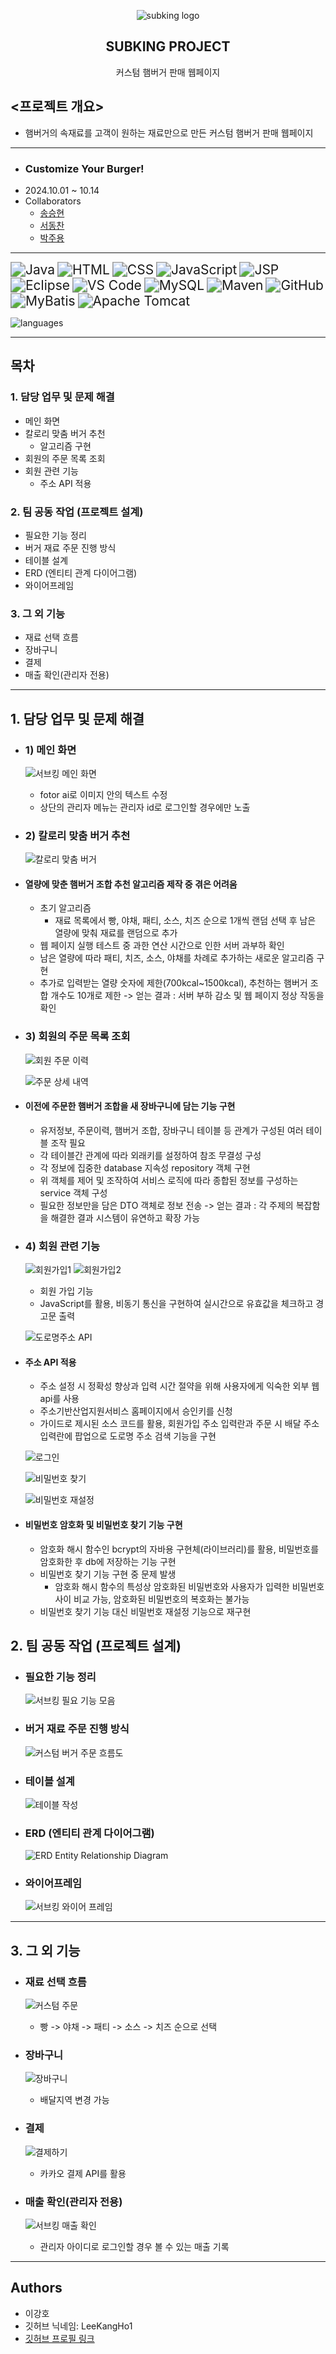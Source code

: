 <p align="center">
	<img src="https://github.com/user-attachments/assets/86846a95-bc23-4335-a3a3-ce00c4e424d0" alt="subking logo">
</p>
 <h2 align="center">
	 SUBKING PROJECT 
 </h2>
<div align="center">
    커스텀 햄버거 판매 웹페이지
</div>

## <프로젝트 개요>
- 햄버거의 속재료를 고객이 원하는 재료만으로 만든 커스텀 햄버거 판매 웹페이지
---
- ### Customize Your Burger!
- 2024.10.01 ~ 10.14
- Collaborators
	- [송승현](https://github.com/seunghyeon22)
	- [서동찬](https://github.com/Seodongchann)
	- [박주용](https://github.com/cfyle)
---
 <img src="https://img.shields.io/badge/Java-007396?style=for-the-badge&logo=openJDK&logoColor=white" alt="Java" style="zoom: 1.5;" /> <img src="https://img.shields.io/badge/HTML-E34F26?style=for-the-badge&logo=html5&logoColor=white" alt="HTML" style="zoom: 1.5;" /> <img src="https://img.shields.io/badge/CSS-1572B6?style=for-the-badge&logo=css3&logoColor=white" alt="CSS" style="zoom: 1.5;" /> <img src="https://img.shields.io/badge/JavaScript-F7DF1E?style=for-the-badge&logo=javascript&logoColor=black" alt="JavaScript" style="zoom: 1.5;" /> <img src="https://img.shields.io/badge/JSP-323330?style=for-the-badge&logo=java&logoColor=white" alt="JSP" style="zoom: 1.5;" /> <img src="https://img.shields.io/badge/Eclipse-2C2255?style=for-the-badge&logo=eclipse&logoColor=white" alt="Eclipse" style="zoom: 1.5;" /> <img src="https://img.shields.io/badge/VS_Code-007ACC?style=for-the-badge&logo=visual-studio-code&logoColor=white" alt="VS Code" style="zoom: 1.5;" /> <img src="https://img.shields.io/badge/MySQL-4479A1?style=for-the-badge&logo=mysql&logoColor=white" alt="MySQL" style="zoom: 1.5;" /> <img src="https://img.shields.io/badge/Maven-C71A36?style=for-the-badge&logo=apache-maven&logoColor=white" alt="Maven" style="zoom: 1.5;" />  <img src="https://img.shields.io/badge/GitHub-181717?style=for-the-badge&logo=github&logoColor=white" alt="GitHub" style="zoom: 1.5;" /> <img src="https://img.shields.io/badge/MyBatis-1565C0?style=for-the-badge&logo=mybatis&logoColor=white" alt="MyBatis" style="zoom: 1.5;" /> <img src="https://img.shields.io/badge/Apache_Tomcat-F8DC75?style=for-the-badge&logo=apache-tomcat&logoColor=black" alt="Apache Tomcat" style="zoom: 1.5;" />
 
![languages](https://github.com/user-attachments/assets/c31baa30-ae31-401c-b28b-a330a3f0547d)

---
## 목차

### 1. 담당 업무 및 문제 해결
- 메인 화면
- 칼로리 맞춤 버거 추천
	- 알고리즘 구현
- 회원의 주문 목록 조회
- 회원 관련 기능
	- 주소 API 적용
### 2. 팀 공동 작업 (프로젝트 설계)
- 필요한 기능 정리
- 버거 재료 주문 진행 방식
- 테이블 설계
- ERD (엔티티 관계 다이어그램)
- 와이어프레임
### 3. 그 외 기능
- 재료 선택 흐름
- 장바구니
- 결제
- 매출 확인(관리자 전용)
---
## 1. 담당 업무 및 문제 해결
- ### 1) 메인 화면

	![서브킹 메인 화면](https://github.com/user-attachments/assets/e5adb73a-a7aa-498f-b249-801f3a970c63)
	- fotor ai로 이미지 안의 텍스트 수정
	- 상단의 관리자 메뉴는 관리자 id로 로그인할 경우에만 노출
- ### 2) 칼로리 맞춤 버거 추천

	![칼로리 맞춤 버거](https://github.com/user-attachments/assets/d8ab3a52-c5f5-493b-b2b5-3d65815f1c79)
- #### 열량에 맞춘 햄버거 조합 추천 알고리즘 제작 중 겪은 어려움
	- 초기 알고리즘
	    - 재료 목록에서 빵, 야채, 패티, 소스, 치즈 순으로 1개씩 랜덤 선택 후 남은 열량에 맞춰 재료를 랜덤으로 추가
	- 웹 페이지 실행 테스트 중 과한 연산 시간으로 인한 서버 과부하 확인
	- 남은 열량에 따라 패티, 치즈, 소스, 야채를 차례로 추가하는 새로운 알고리즘 구현
	- 추가로 입력받는 열량 숫자에 제한(700kcal~1500kcal), 추천하는 햄버거 조합 개수도 10개로 제한
	-> 얻는 결과 : 서버 부하 감소 및 웹 페이지 정상 작동을 확인
- ### 3) 회원의 주문 목록 조회
	
	![회원 주문 이력](https://github.com/user-attachments/assets/3b3bdfc9-bc9f-4917-ac0d-23e3f95f532c)

	![주문 상세 내역](https://github.com/user-attachments/assets/c86596f7-9ca8-4ce2-aa0f-00c7fc822066)
- #### 이전에 주문한 햄버거 조합을 새 장바구니에 담는 기능 구현
	- 유저정보, 주문이력, 햄버거 조합, 장바구니 테이블 등 관계가 구성된 여러 테이블 조작 필요
	- 각 테이블간 관계에 따라 외래키를 설정하여 참조 무결성 구성
	- 각 정보에 집중한 database 지속성 repository 객체 구현
	- 위 객체를 제어 및 조작하여 서비스 로직에 따라 종합된 정보를 구성하는 service 객체 구성
	- 필요한 정보만을 담은 DTO 객체로 정보 전송
	-> 얻는 결과 : 각 주제의 복잡함을 해결한 결과 시스템이 유연하고 확장 가능

- ### 4) 회원 관련 기능
	
	![회원가입1](https://github.com/user-attachments/assets/ae296e76-b7fe-46a0-928c-8562e46cc962)
	![회원가입2](https://github.com/user-attachments/assets/88ece3d1-b458-4a75-bb27-12ac2bf583c5)
	- 회원 가입 기능
	- JavaScript를 활용, 비동기 통신을 구현하여 실시간으로 유효값을 체크하고 경고문 출력

	![도로명주소 API](https://github.com/user-attachments/assets/994eab69-a7ca-458c-8327-dc5ae42b5305)
- #### 주소 API 적용
	- 주소 설정 시 정확성 향상과 입력 시간 절약을 위해 사용자에게 익숙한 외부 웹 api를 사용
	- 주소기반산업지원서비스 홈페이지에서 승인키를 신청
	- 가이드로 제시된 소스 코드를 활용, 회원가입 주소 입력란과 주문 시 배달 주소 입력란에 팝업으로 도로명 주소 검색 기능을 구현

	![로그인](https://github.com/user-attachments/assets/6328c9c2-603e-41e4-af1c-b3e03e013e41)

	![비밀번호 찾기](https://github.com/user-attachments/assets/1e38a2f1-90b7-423e-bf36-afaad8a686da)

	![비밀번호 재설정](https://github.com/user-attachments/assets/4493cd06-3417-4bc4-a7f0-fbf5d0c31e8b)
- #### 비밀번호 암호화 및 비밀번호 찾기 기능 구현
	- 암호화 해시 함수인 bcrypt의 자바용 구현체(라이브러리)를 활용, 비밀번호를 암호화한 후 db에 저장하는 기능 구현
	- 비밀번호 찾기 기능 구현 중 문제 발생
	    - 암호화 해시 함수의 특성상 암호화된 비밀번호와 사용자가 입력한 비밀번호 사이 비교 가능, 암호화된 비밀번호의 복호화는 불가능
	- 비밀번호 찾기 기능 대신 비밀번호 재설정 기능으로 재구현

## 2. 팀 공동 작업 (프로젝트 설계)

- ### 필요한 기능 정리
	
	![서브킹 필요 기능 모음](https://github.com/user-attachments/assets/525f8d07-52b8-41cb-8419-60cd4808f5b7)
		
- ### 버거 재료 주문 진행 방식
		
	![커스텀 버거 주문 흐름도](https://github.com/user-attachments/assets/3e2e2230-60dd-4fe5-b589-692e245bb9d7)

- ### 테이블 설계
 		
	![테이블 작성](https://github.com/user-attachments/assets/93538a2f-8c2e-49e2-8d75-d9d6f2c9e1ba)

- ### ERD (엔티티 관계 다이어그램)
		
	![ERD Entity Relationship Diagram](https://github.com/user-attachments/assets/91971e53-a6a1-4316-940f-96834ff87133)

- ### 와이어프레임
		
	![서브킹 와이어 프레임](https://github.com/user-attachments/assets/348bfde9-a407-4338-98b3-035c753d4ec6)

---
## 3. 그 외 기능
- ### 재료 선택 흐름

	![커스텀 주문](https://github.com/user-attachments/assets/d9d8f4c1-14ca-47f1-97a4-16034b0fe888)

	- 빵 -> 야채 -> 패티 -> 소스 -> 치즈 순으로 선택

- ### 장바구니

	![장바구니](https://github.com/user-attachments/assets/c4bf550e-6669-4c8c-be88-f346504fc01b)

	- 배달지역 변경 가능


- ### 결제
	
	![결제하기](https://github.com/user-attachments/assets/135c5b49-8987-4791-903d-f2314b238f2e)

	- 카카오 결제 API를 활용

- ### 매출 확인(관리자 전용)

	![서브킹 매출 확인](https://github.com/user-attachments/assets/0fef9cf5-cb62-4d07-a063-5dce4a16d0a4)
	- 관리자 아이디로 로그인할 경우 볼 수 있는 매출 기록

---
## Authors
- 이강호
- 깃허브 닉네임: LeeKangHo1
- [깃허브 프로필 링크](https://github.com/LeeKangHo1)
